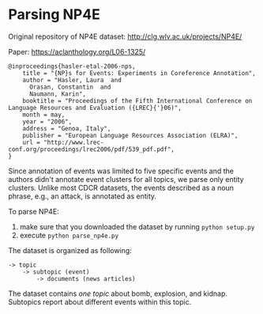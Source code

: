 # Parsing NP4E

Original repository of NP4E dataset: http://clg.wlv.ac.uk/projects/NP4E/

Paper: https://aclanthology.org/L06-1325/ 
```
@inproceedings{hasler-etal-2006-nps,
    title = "{NP}s for Events: Experiments in Coreference Annotation",
    author = "Hasler, Laura  and
      Orasan, Constantin  and
      Naumann, Karin",
    booktitle = "Proceedings of the Fifth International Conference on Language Resources and Evaluation ({LREC}{'}06)",
    month = may,
    year = "2006",
    address = "Genoa, Italy",
    publisher = "European Language Resources Association (ELRA)",
    url = "http://www.lrec-conf.org/proceedings/lrec2006/pdf/539_pdf.pdf",
}
```

Since annotation of events was limited to five specific events and the authors didn't annotate event clusters for all 
topics, we parse only entity clusters. Unlike most CDCR datasets, the events described as a noun phrase, e.g., an attack, 
is annotated as entity. 

To parse NP4E:
1) make sure that you downloaded the dataset by running ```python setup.py``` 
2) execute ```python parse_np4e.py``` 

The dataset is organized as following: 

```
-> topic
    -> subtopic (event)
        -> documents (news articles)
   ```

The dataset contains _one topic_ about bomb, explosion, and kidnap. Subtopics report about different events within this topic.  